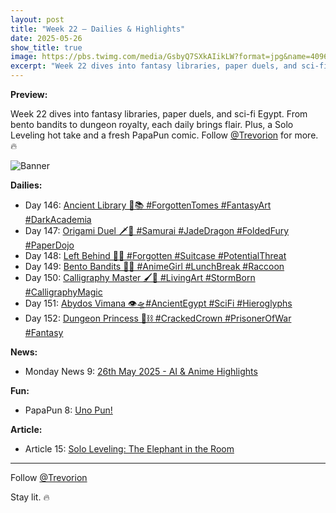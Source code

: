 ```yaml
---
layout: post
title: "Week 22 – Dailies & Highlights"
date: 2025-05-26
show_title: true
image: https://pbs.twimg.com/media/GsbyQ7SXkAIikLW?format=jpg&name=4096x4096
excerpt: "Week 22 dives into fantasy libraries, paper duels, and sci-fi Egypt. From bento bandits to dungeon royalty, each daily brings flair. Plus, a Solo Leveling hot take and a fresh PapaPun comic. Follow @Trevorion for more. 🔥"
---
```

  
**Preview:**  
  
Week 22 dives into fantasy libraries, paper duels, and sci-fi Egypt. From bento bandits to dungeon royalty, each daily brings flair. Plus, a Solo Leveling hot take and a fresh PapaPun comic. Follow [@Trevorion](https://x.com/Trevorion) for more. 🔥
  
![Banner](https://pbs.twimg.com/media/GsbyQ7SXkAIikLW?format=jpg&name=4096x4096)
  
**Dailies:**
- Day 146: [Ancient Library 📜📚 #ForgottenTomes #FantasyArt #DarkAcademia](https://x.com/Trevorion/status/1927034306867712153)
- Day 147: [Origami Duel 🗡️🐉 #Samurai #JadeDragon #FoldedFury #PaperDojo](https://x.com/Trevorion/status/1927388131499614383)
- Day 148: [Left Behind 🧳🚉 #Forgotten #Suitcase #PotentialThreat](https://x.com/Trevorion/status/1927845214414115261)
- Day 149: [Bento Bandits 🍱🦝 #AnimeGirl #LunchBreak #Raccoon](https://x.com/Trevorion/status/1928135011099631684)
- Day 150: [Calligraphy Master 🖌️🐯 #LivingArt #StormBorn #CalligraphyMagic ](https://x.com/Trevorion/status/1928479326397251801)
- Day 151: [Abydos Vimana 👁️🛸#AncientEgypt #SciFi #Hieroglyphs](https://x.com/Trevorion/status/1928863983269748769)
- Day 152: [Dungeon Princess 👑⛓️ #CrackedCrown #PrisonerOfWar #Fantasy ](https://x.com/Trevorion/status/1929081485744566751)

**News:**  
- Monday News 9: [26th May 2025 - AI & Anime Highlights](https://x.com/Trevorion/status/1926944669063147876)

**Fun:**  
- PapaPun 8: [Uno Pun!](https://x.com/Trevorion/status/1927056736235495535/photo/1)

**Article:**  
- Article 15: [Solo Leveling: The Elephant in the Room](https://x.com/Trevorion/status/1927831126590246921)

---
Follow [@Trevorion](https://x.com/Trevorion)

Stay lit. 🔥
